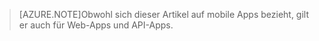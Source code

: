 > [AZURE.NOTE]Obwohl sich dieser Artikel auf mobile Apps bezieht, gilt er auch für Web-Apps und API-Apps.

<!---HONumber=Sept15_HO4-->